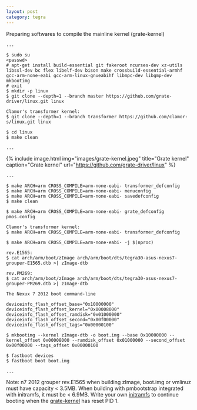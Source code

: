 ```yaml
--- 
layout: post 
category: tegra 
--- 
```


Preparing softwares to compile the mainline kernel (grate-kernel)

```
...

$ sudo su
<passwd>
# apt-get install build-essential git fakeroot ncurses-dev xz-utils libssl-dev bc flex libelf-dev bison make crossbuild-essential-armhf gcc-arm-none-eabi gcc-arm-linux-gnueabihf libmpc-dev libgmp-dev mkbootimg
# exit
$ mkdir -p linux
$ git clone --depth=1 --branch master https://github.com/grate-driver/linux.git linux

Clamor's transformer kernel:
$ git clone --depth=1 --branch transformer https://github.com/clamor-s/linux.git linux

$ cd linux
$ make clean

...
```

{% include image.html
            img="images/grate-kernel.jpeg"
            title="Grate kernel"
            caption="Grate kernel" 
            url="https://github.com/grate-driver/linux" %}

```
...

$ make ARCH=arm CROSS_COMPILE=arm-none-eabi- transformer_defconfig
$ make ARCH=arm CROSS_COMPILE=arm-none-eabi- menuconfig
$ make ARCH=arm CROSS_COMPILE=arm-none-eabi- savedefconfig
$ make clean

$ make ARCH=arm CROSS_COMPILE=arm-none-eabi- grate_defconfig pmos.config

Clamor's transformer kernel:
$ make ARCH=arm CROSS_COMPILE=arm-none-eabi- transformer_defconfig

$ make ARCH=arm CROSS_COMPILE=arm-none-eabi- -j $(nproc)

rev.E1565:
$ cat arch/arm/boot/zImage arch/arm/boot/dts/tegra30-asus-nexus7-grouper-E1565.dtb >| zImage-dtb

rev.PM269:
$ cat arch/arm/boot/zImage arch/arm/boot/dts/tegra30-asus-nexus7-grouper-PM269.dtb >| zImage-dtb

The Nexux 7 2012 boot command-line

deviceinfo_flash_offset_base="0x10000000"
deviceinfo_flash_offset_kernel="0x00008000"
deviceinfo_flash_offset_ramdisk="0x01000000"
deviceinfo_flash_offset_second="0x00f00000"
deviceinfo_flash_offset_tags="0x00000100"

$ mkbootimg --kernel zImage-dtb -o boot.img --base 0x10000000 --kernel_offset 0x00008000 --ramdisk_offset 0x01000000 --second_offset 0x00f00000 --tags_offset 0x00000100

$ fastboot devices
$ fastboot boot boot.img

...
```

Note: n7 2012 grouper rev.E1565 when building zImage, boot.img or vmlinuz must have capacity < 3.5MB. When building with pmbootstrap integrated with initramfs, it must be < 6.9MB.
Write your own [initramfs] to continue booting when the [grate-kernel] has reset PID 1.

[initramfs]: https://baonks81.github.io/Making-own-initramfs/
[grate-kernel]: https://github.com/grate-driver/grate/wiki/Using-the-grate-kernel
